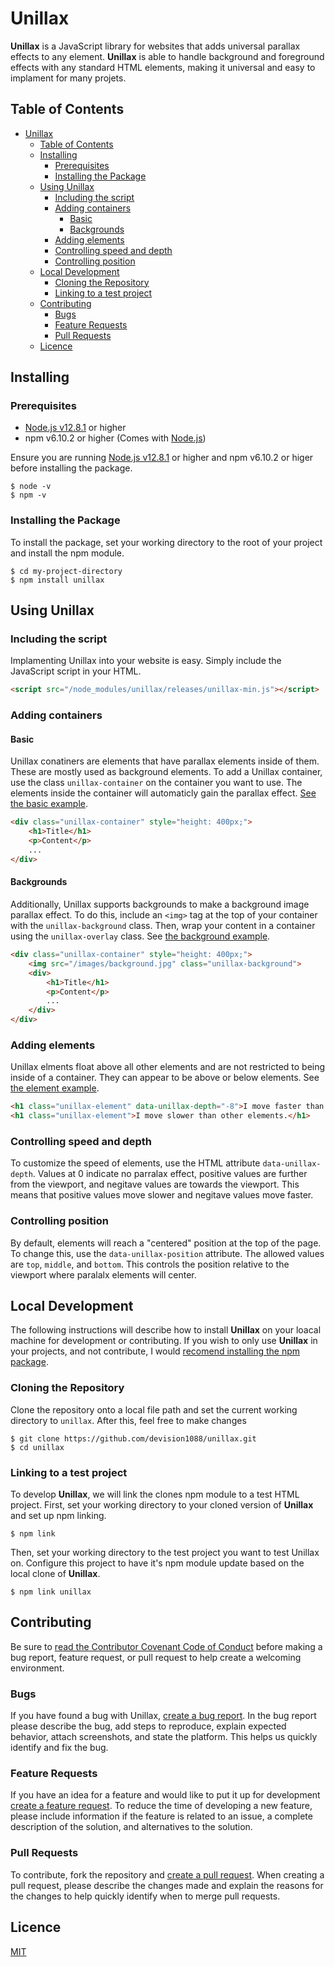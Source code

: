 # Unillax
__Unillax__ is a JavaScript library for websites that adds universal parallax effects to any element. __Unillax__ is able to handle background and foreground effects with any standard HTML elements, making it universal and easy to implament for many projets.



## Table of Contents
- [Unillax](#unillax)
  * [Table of Contents](#table-of-contents)
  * [Installing](#installing)
    + [Prerequisites](#prerequisites)
    + [Installing the Package](#installing-the-package)
  * [Using Unillax](#using-unillax)
    + [Including the script](#including-the-script)
    + [Adding containers](#adding-containers)
      - [Basic](#basic)
      - [Backgrounds](#backgrounds)
    + [Adding elements](#adding-elements)
    + [Controlling speed and depth](#controlling-speed-and-depth)
    + [Controlling position](#controlling-position)
  * [Local Development](#local-development)
    + [Cloning the Repository](#cloning-the-repository)
    + [Linking to a test project](#linking-to-a-test-project)
  * [Contributing](#contributing)
    + [Bugs](#bugs)
    + [Feature Requests](#feature-requests)
    + [Pull Requests](#pull-requests)
  * [Licence](#licence)


## Installing
### Prerequisites
* [Node.js v12.8.1](https://nodejs.org/dist/v12.8.1/ "Index of /dist/v12.8.1/") or higher
* npm v6.10.2 or higher (Comes with [Node.js](https://nodejs.org/ "Node.js"))

Ensure you are running [Node.js v12.8.1](https://nodejs.org/dist/v12.8.1/ "Index of /dist/v12.8.1/") or higher and npm v6.10.2 or higer before installing the package.
```shell
$ node -v
$ npm -v
```
### Installing the Package
To install the package, set your working directory to the root of your project and install the npm module.
```shell
$ cd my-project-directory
$ npm install unillax
```

## Using Unillax
### Including the script
Implamenting Unillax into your website is easy. Simply include the JavaScript script in your HTML.
``` html
<script src="/node_modules/unillax/releases/unillax-min.js"></script>
```
### Adding containers
#### Basic
Unillax conatiners are elements that have parallax elements inside of them. These are mostly used as background elements. To add a Unillax container, use the class `unillax-container` on the container you want to use. The elements inside the container will automaticly gain the parallax effect. [See the basic example](/demos/basic-container.html).
```html
<div class="unillax-container" style="height: 400px;">
    <h1>Title</h1>
    <p>Content</p>
    ...
</div>
```
#### Backgrounds
Additionally, Unillax supports backgrounds to make a background image parallax effect. To do this, include an `<img>` tag at the top of your container with the `unillax-background` class. Then, wrap your content in a container using the `unillax-overlay` class. See [the background example](/demos/basic-background-container.html).
```html
<div class="unillax-container" style="height: 400px;">
    <img src="/images/background.jpg" class="unillax-background">
    <div>
        <h1>Title</h1>
        <p>Content</p>
        ...
    </div>
</div>
```
### Adding elements
Unillax elments float above all other elements and are not restricted to being inside of a container. They can appear to be above or below elements. See [the element example](/demos/basic-element.html).
```html
<h1 class="unillax-element" data-unillax-depth="-8">I move faster than other elements.</h1>
<h1 class="unillax-element">I move slower than other elements.</h1>
```
### Controlling speed and depth
To customize the speed of elements, use the HTML attribute `data-unillax-depth`. Values at 0 indicate no parralax effect, positive values are further from the viewport, and negitave values are towards the viewport. This means that positive values move slower and negitave values move faster.
### Controlling position
By default, elements will reach a "centered" position at the top of the page. To change this, use the `data-unillax-position` attribute. The allowed values are `top`, `middle`, and `bottom`. This controls the position relative to the viewport where paralalx elements will center.


## Local Development
The following instructions will describe how to install __Unillax__ on your loacal machine for development or contributing. If you wish to only use __Unillax__ in your projects, and not contribute, I would [recomend installing the npm package](#Installing "Installing").
### Cloning the Repository
Clone the repository onto a local file path and set the current working directory to `unillax`. After this, feel free to make changes
```shell
$ git clone https://github.com/devision1088/unillax.git
$ cd unillax
```
### Linking to a test project
To develop __Unillax__, we will link the clones npm module to a test HTML project. First, set your working directory to your cloned version of __Unillax__ and set up npm linking.
```shell
$ npm link
```
Then, set your working directory to the test project you want to test Unillax on. Configure this project to have it's npm module update based on the local clone of __Unillax__.
```shell
$ npm link unillax
```


## Contributing
Be sure to [read the Contributor Covenant Code of Conduct](https://github.com/devision1088/unillax/blob/master/CODE_OF_CONDUCT.md) before making a bug report, feature request, or pull request to help create a welcoming environment.
### Bugs
If you have found a bug with Unillax, [create a bug report](https://github.com/devision1088/unillax/issues/new?assignees=&labels=bug&template=bug_report.md&title=). In the bug report please describe the bug, add steps to reproduce, explain expected behavior, attach screenshots, and state the platform. This helps us quickly identify and fix the bug.
### Feature Requests
If you have an idea for a feature and would like to put it up for development [create a feature request](https://github.com/devision1088/unillax/issues/new?assignees=&labels=enhancement&template=feature_request.md&title=). To reduce the time of developing a new feature, please include information if the feature is related to an issue, a complete description of the solution, and alternatives to the solution.
### Pull Requests
To contribute, fork the repository and [create a pull request](https://github.com/devision1088/unillax/compare). When creating a pull request, please describe the changes made and explain the reasons for the changes to help quickly identify when to merge pull requests.


## Licence
[MIT](https://github.com/devision1088/unillax/blob/master/LICENSE)
